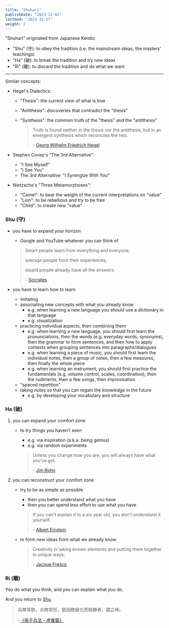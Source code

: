 ```yaml
---
title: "Shuhari"
publishDate: "2023-12-02"
lastmod: "2023-12-17"
weight: 2
---
```


"Shuhari" originated from Japanese Kendo:

- "Shu" (守): to obey the tradition (i.e. the mainstream ideas, the masters' teachings)
- "Ha" (破): to break the tradition and try new ideas
- "Ri" (離): to discard the tradition and do what we want

---

Similar concepts:

- Hegel's Dialectics:

  - "Thesis": the current view of what is true
  - "Antithesis": discoveries that contradict the "thesis"
  - "Synthesis": the common truth of the "thesis" and the "antithesis"

    > Truth is found neither in the thesis nor the antithesis, but in an emergent
    > synthesis which reconciles the two.
    >
    > \- [Georg Wilhelm Friedrich Hegel](https://www.goodreads.com/quotes/130931-truth-is-found-neither-in-the-thesis-nor-the-antithesis)

- Stephen Covey's "The 3rd Alternative":

  - "I See Myself"
  - "I See You"
  - The 3rd Alternative: "I Synergize With You"

- Nietzsche's "Three Metamorphoses":

  - "Camel": to bear the weight of the current interpretations on "value"
  - "Lion": to be rebellious and try to be free
  - "Child": to create new "value"

### Shu (守)

- you have to expand your horizon

  - Google and YouTube whatever you can think of

  > Smart people learn from everything and everyone,
  >
  > average people from their experiences,
  >
  > stupid people already have all the answers.
  >
  > \- [Socrates](https://www.goodreads.com/quotes/10408021-smart-people-learn-from-everything-and-everyone-average-people-from)

- you have to learn how to learn

  - imitating
  - associating new concepts with what you already know
    - e.g. when learning a new language you should use a dictionary in that language
    - e.g. visualization
  - practicing individual aspects, then combining them
    - e.g. when learning a new language, you should first learn the
      pronunciations, then the words (e.g. everyday words, synonyms),
      then the grammar to form sentences, and then how to apply contexts
      when grouping sentences into paragraphs/dialogues
    - e.g. when learning a piece of music, you should first learn the
      individual notes, then a group of notes, then a few measures, then
      finally the whole piece
    - e.g. when learning an instrument, you should first practice the
      fundamentals (e.g. volume control, scales, coordination), then the
      rudiments, then a few songs, then improvisation
  - "spaced repetition"
  - taking notes so that you can regain the knowledge in the future
    - e.g. by developing your vocabulary and structure

### Ha (破)

1. you can expand your comfort zone

   - to try things you haven't seen

     - e.g. via inspiration (a.k.a. being genius)
     - e.g. via random experiments

     > Unless you change how you are, you will always have what you've got.
     >
     > \- [Jim Rohn](https://www.goodreads.com/quotes/364884-unless-you-change-how-you-are-you-will-always-have)

2. you can reconstruct your comfort zone

   - try to be as simple as possible

     - then you better understand what you have
     - then you can spend less effort to use what you have

     > If you can't explain it to a six year old, you don't understand it yourself.
     >
     > \- [Albert Einstein](https://www.goodreads.com/quotes/19421-if-you-can-t-explain-it-to-a-six-year-old)

   - to form new ideas from what we already know

     > Creativity is taking known elements and putting them together in unique
     > ways.
     >
     > \- [Jacque Fresco](https://quotefancy.com/quote/1196029/Jacque-Fresco-Creativity-is-taking-known-elements-and-putting-them-together-in-unique)

### Ri (離)

You do what you think, and you can explain what you do.

And you return to [Shu](#shu-守).

> 兵無常勢，水無常形，能因敵變化而取勝者，謂之神。
>
> \-[《孫子兵法・虛實篇》](https://web.nutn.edu.tw/gac370/teaching/chapter/sun_Z.htm#6)
